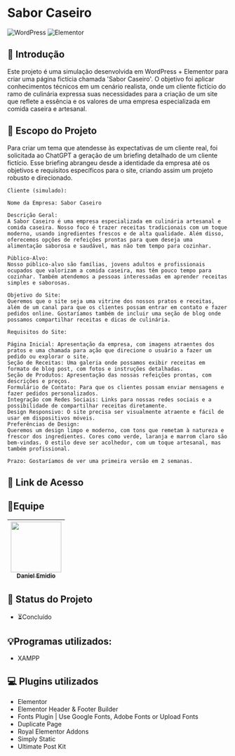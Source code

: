 # Sabor Caseiro
![WordPress](https://img.shields.io/badge/WordPress-21759B.svg?style=for-the-badge&logo=WordPress&logoColor=white)
![Elementor](https://img.shields.io/badge/Elementor-92003B.svg?style=for-the-badge&logo=Elementor&logoColor=white)

## 📖 Introdução

Este projeto é uma simulação desenvolvida em WordPress + Elementor para criar uma página fictícia chamada 'Sabor Caseiro'. O objetivo foi aplicar conhecimentos técnicos em um cenário realista, onde um cliente fictício do ramo de culinária expressa suas necessidades para a criação de um site que reflete a essência e os valores de uma empresa especializada em comida caseira e artesanal.

## 📝 Escopo do Projeto

Para criar um tema que atendesse às expectativas de um cliente real, foi solicitada ao ChatGPT a geração de um briefing detalhado de um cliente fictício. Esse briefing abrangeu desde a identidade da empresa até os objetivos e requisitos específicos para o site, criando assim um projeto robusto e direcionado.


```
Cliente (simulado):

Nome da Empresa: Sabor Caseiro

Descrição Geral:
A Sabor Caseiro é uma empresa especializada em culinária artesanal e comida caseira. Nosso foco é trazer receitas tradicionais com um toque moderno, usando ingredientes frescos e de alta qualidade. Além disso, oferecemos opções de refeições prontas para quem deseja uma alimentação saborosa e saudável, mas não tem tempo para cozinhar.

Público-Alvo:
Nosso público-alvo são famílias, jovens adultos e profissionais ocupados que valorizam a comida caseira, mas têm pouco tempo para cozinhar. Também atendemos a pessoas interessadas em aprender receitas simples e saborosas.

Objetivo do Site:
Queremos que o site seja uma vitrine dos nossos pratos e receitas, além de um canal para que os clientes possam entrar em contato e fazer pedidos online. Gostaríamos também de incluir uma seção de blog onde possamos compartilhar receitas e dicas de culinária.

Requisitos do Site:

Página Inicial: Apresentação da empresa, com imagens atraentes dos pratos e uma chamada para ação que direcione o usuário a fazer um pedido ou explorar o site.
Seção de Receitas: Uma galeria onde possamos exibir receitas em formato de blog post, com fotos e instruções detalhadas.
Seção de Produtos: Apresentação das nossas refeições prontas, com descrições e preços.
Formulário de Contato: Para que os clientes possam enviar mensagens e fazer pedidos personalizados.
Integração com Redes Sociais: Links para nossas redes sociais e a possibilidade de compartilhar receitas diretamente.
Design Responsivo: O site precisa ser visualmente atraente e fácil de usar em dispositivos móveis.
Preferências de Design:
Queremos um design limpo e moderno, com tons que remetam à natureza e frescor dos ingredientes. Cores como verde, laranja e marrom claro são bem-vindas. O estilo deve ser acolhedor, com um toque artesanal, mas também profissional.

Prazo: Gostaríamos de ver uma primeira versão em 2 semanas.
```

## 🔗 Link de Acesso

## 👥Equipe
| [<img src="https://avatars.githubusercontent.com/u/111311678?v=4" width=115><br><sub>Daniel Emidio</sub>](https://github.com/DanielEmidio1988) |
| :---: |

## 🧭 Status do Projeto
- ⏳Concluído

## 💡Programas utilizados:
- XAMPP

## 💻 Plugins utilizados
- Elementor
- Elementor Header & Footer Builder
- Fonts Plugin | Use Google Fonts, Adobe Fonts or Upload Fonts
- Duplicate Page
- Royal Elementor Addons
- Simply Static
- Ultimate Post Kit